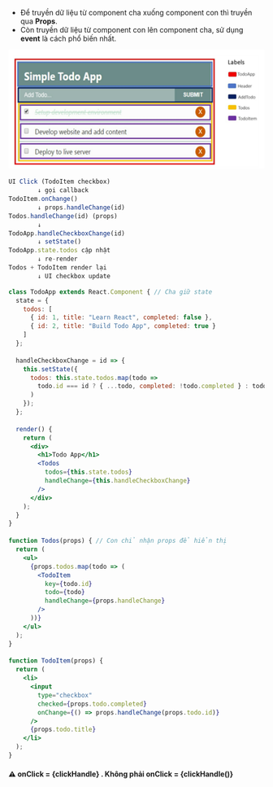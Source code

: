 - Để truyền dữ liệu từ component cha xuống component con thì truyền qua **Props**. 
- Còn truyền dữ liệu từ component con lên component cha, sử dụng **event** là cách 
phổ biến nhất.

![alt text](image.png)
```jsx
UI Click (TodoItem checkbox)
        ↓ gọi callback
TodoItem.onChange()
        ↓ props.handleChange(id)
Todos.handleChange(id) (props)
        ↓
TodoApp.handleCheckboxChange(id)
        ↓ setState()
TodoApp.state.todos cập nhật
        ↓ re-render
Todos + TodoItem render lại
        ↓ UI checkbox update
```
```jsx
class TodoApp extends React.Component { // Cha giữ state
  state = {
    todos: [
      { id: 1, title: "Learn React", completed: false },
      { id: 2, title: "Build Todo App", completed: true }
    ]
  };

  handleCheckboxChange = id => {
    this.setState({
      todos: this.state.todos.map(todo =>
        todo.id === id ? { ...todo, completed: !todo.completed } : todo
      )
    });
  };

  render() {
    return (
      <div>
        <h1>Todo App</h1>
        <Todos
          todos={this.state.todos}
          handleChange={this.handleCheckboxChange}
        />
      </div>
    );
  }
}

function Todos(props) { // Con chỉ nhận props để hiển thị
  return (
    <ul>
      {props.todos.map(todo => (
        <TodoItem
          key={todo.id}
          todo={todo}
          handleChange={props.handleChange}
        />
      ))}
    </ul>
  );
}

function TodoItem(props) {
  return (
    <li>
      <input
        type="checkbox"
        checked={props.todo.completed}
        onChange={() => props.handleChange(props.todo.id)}
      />
      {props.todo.title}
    </li>
  );
}
```

#### ⚠ onClick = {clickHandle} . Không phải onClick = {clickHandle()}